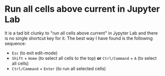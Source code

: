 # Run all cells above current in Jupyter Lab

It is a tad bit clunky to "run all cells above current" in Jypyter Lab and there is no single shortcut key for it. 
The best way I have found is the following sequence:
* `Esc` (to exit edit-mode)
* `Shift` + `Home` (to select all cells to the top) **or** `Ctrl/Command` + `A` (to select all cells)
* `Ctrl/Command` + `Enter` (to run all selected cells)
